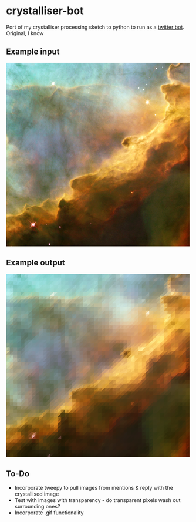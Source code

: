 # crystalliser-bot
Port of my crystalliser processing sketch to python to run as a [twitter bot](https://twitter.com/crystalliser). Original, I know

## Example input
![input](input.jpg)

## Example output
![output](output.png)

## To-Do

- Incorporate tweepy to pull images from mentions & reply with the crystallised image
- Test with images with transparency - do transparent pixels wash out surrounding ones?
- Incorporate .gif functionality
